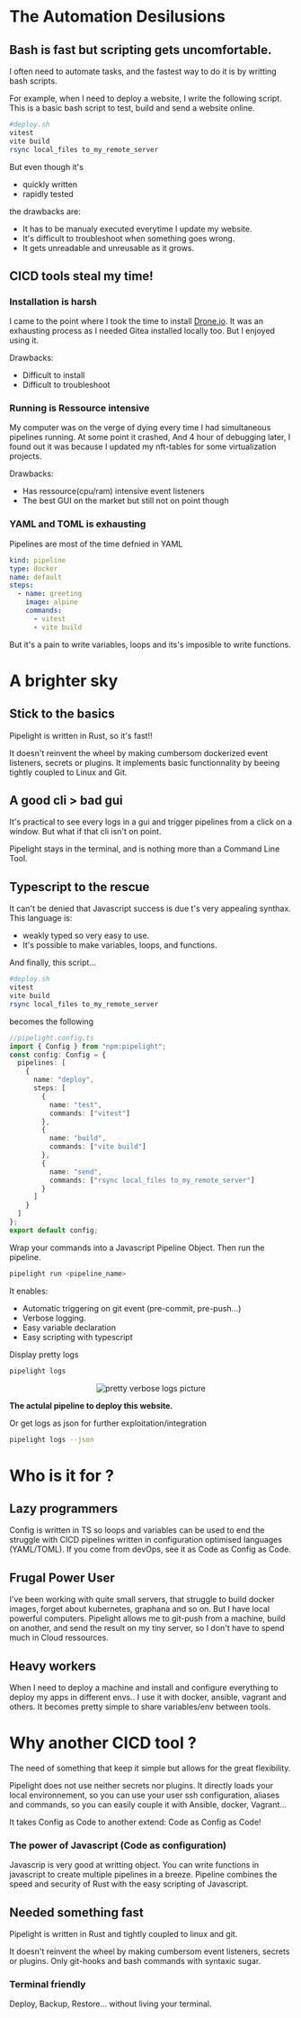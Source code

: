 # The Automation Desilusions

## Bash is fast but scripting gets uncomfortable.

I often need to automate tasks, and the fastest way to do it is by writting bash scripts.

For example, when I need to deploy a website, I write the following script.
This is a basic bash script to test, build and send a website online.

```sh
#deploy.sh
vitest
vite build
rsync local_files to_my_remote_server
```

But even though it's

- quickly written
- rapidly tested

the drawbacks are:

- It has to be manualy executed everytime I update my website.
- It's difficult to troubleshoot when something goes wrong.
- It gets unreadable and unreusable as it grows.

## CICD tools steal my time!

### Installation is harsh

I came to the point where I took the time to install [Drone.io](https://www.drone.io/).
It was an exhausting process as I needed Gitea installed locally too.
But I enjoyed using it.

Drawbacks:

- Difficult to install
- Difficult to troubleshoot

### Running is Ressource intensive

My computer was on the verge of dying every time I had simultaneous pipelines running.
At some point it crashed,
And 4 hour of debugging later, I found out it was because I updated my nft-tables for some virtualization projects.

Drawbacks:

- Has ressource(cpu/ram) intensive event listeners
- The best GUI on the market but still not on point though

### YAML and TOML is exhausting

Pipelines are most of the time defnied in YAML

```yaml
kind: pipeline
type: docker
name: default
steps:
  - name: greeting
    image: alpine
    commands:
      - vitest
      - vite build
```

But it's a pain to write variables, loops and its's imposible to write functions.

# A brighter sky

## Stick to the basics

Pipelight is written in Rust, so it's fast!!

It doesn't reinvent the wheel by making cumbersom dockerized event listeners, secrets or plugins.
It implements basic functionnality by beeing tightly coupled to Linux and Git.

## A good cli > bad gui

It's practical to see every logs in a gui and trigger pipelines from a click on a window.
But what if that cli isn't on point.

Pipelight stays in the terminal, and is nothing more than a Command Line Tool.

## Typescript to the rescue

It can't be denied that Javascript success is due t's very appealing synthax.
This language is:

- weakly typed so very easy to use.
- It's possible to make variables, loops, and functions.

And finally, this script...

```sh
#deploy.sh
vitest
vite build
rsync local_files to_my_remote_server
```

becomes the following

```ts
//pipelight.config.ts
import { Config } from "npm:pipelight";
const config: Config = {
  pipelines: [
    {
      name: "deploy",
      steps: [
        {
          name: "test",
          commands: ["vitest"]
        },
        {
          name: "build",
          commands: ["vite build"]
        },
        {
          name: "send",
          commands: ["rsync local_files to_my_remote_server"]
        }
      ]
    }
  ]
};
export default config;
```

Wrap your commands into a Javascript Pipeline Object.
Then run the pipeline.

```bash
pipelight run <pipeline_name>
```

It enables:

- Automatic triggering on git event (pre-commit, pre-push...)
- Verbose logging.
- Easy variable declaration
- Easy scripting with typescript

Display pretty logs

```bash
pipelight logs
```

<p align="center">
  <img class="terminal" src="https://doc.pipelight.areskul.com/images/log_level3.png" alt="pretty verbose logs picture">
</p>

**The actulal pipeline to deploy this website.**

Or get logs as json for further exploitation/integration

```bash
pipelight logs --json
```

# Who is it for ?

## Lazy programmers

Config is written in TS so loops and variables can be used
to end the struggle with CICD pipelines written in configuration optimised languages (YAML/TOML).
If you come from devOps, see it as Code as Config as Code.

## Frugal Power User

I've been working with quite small servers, that struggle to build docker images, forget about kubernetes, graphana and so on.
But I have local powerful computers.
Pipelight allows me to git-push from a machine, build on another, and send the result on my tiny server, so I don't have to spend much in Cloud ressources.

## Heavy workers

When I need to deploy a machine and install and configure everything to deploy my apps in different envs..
I use it with docker, ansible, vagrant and others.
It becomes pretty simple to share variables/env between tools.

# Why another CICD tool ?

The need of something that keep it simple but allows for the great flexibility.

Pipelight does not use neither secrets nor plugins.
It directly loads your local environnement, so you can use your user ssh configuration, aliases and commands,
so you can easily couple it with Ansible, docker, Vagrant...

It takes Config as Code to another extend: Code as Config as Code!

### The power of Javascript (Code as configuration)

Javascrip is very good at writting object.
You can write functions in javascript to create multiple pipelines in a breeze.
Pipeline combines the speed and security of Rust with the easy scripting of Javascript.

## Needed something fast

Pipelight is written in Rust and tightly coupled to linux and git.

It doesn't reinvent the wheel by making cumbersom event listeners, secrets or plugins.
Only git-hooks and bash commands with syntaxic sugar.

### Terminal friendly

Deploy, Backup, Restore... without living your terminal.
